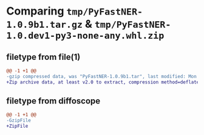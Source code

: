 # Comparing `tmp/PyFastNER-1.0.9b1.tar.gz` & `tmp/PyFastNER-1.0.dev1-py3-none-any.whl.zip`

## filetype from file(1)

```diff
@@ -1 +1 @@
-gzip compressed data, was "PyFastNER-1.0.9b1.tar", last modified: Mon May 29 03:26:55 2023, max compression
+Zip archive data, at least v2.0 to extract, compression method=deflate
```

## filetype from diffoscope

```diff
@@ -1 +1 @@
-GzipFile
+ZipFile
```

